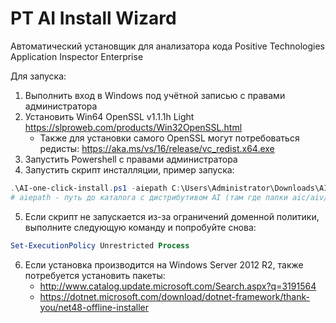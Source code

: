 # PT AI Install Wizard
Автоматический установщик для анализатора кода Positive Technologies Application Inspector Enterprise

Для запуска:
1.	Выполнить вход в Windows под учётной записью с правами администратора
2.	Установить Win64 OpenSSL v1.1.1h Light https://slproweb.com/products/Win32OpenSSL.html
	- Также для установки самого OpenSSL могут потребоваться редисты: https://aka.ms/vs/16/release/vc_redist.x64.exe
3.	Запустить Powershell с правами администратора
4.	Запустить скрипт инсталляции, пример запуска:
```powershell
.\AI-one-click-install.ps1 -aiepath C:\Users\Administrator\Downloads\AIE
# aiepath - путь до каталога с дистрибутивом AI (там где папки aic/aiv/aie)
```
5.	Если скрипт не запускается из-за ограничений доменной политики, выполните следующую команду и попробуйте снова:
```powershell
Set-ExecutionPolicy Unrestricted Process
```
6.	Если установка производится на Windows Server 2012 R2, также потребуется установить пакеты:
	- http://www.catalog.update.microsoft.com/Search.aspx?q=3191564 
	- https://dotnet.microsoft.com/download/dotnet-framework/thank-you/net48-offline-installer 
